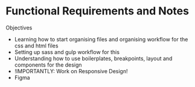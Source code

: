 # Functional Requirements and Notes

Objectives

- Learning how to start organising files and organising workflow for the css and html files
- Setting up sass and gulp workflow for this
- Understanding how to use boilerplates, breakpoints, layout and components for the design
- !IMPORTANTLY: Work on Responsive Design!
- Figma
